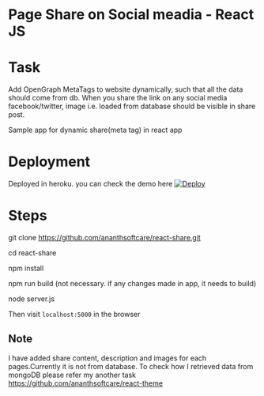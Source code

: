# Page Share on Social meadia - React JS

# Task
Add OpenGraph MetaTags to website dynamically, such that all the data should come from db. When you share the link on any social media facebook/twitter, image i.e. loaded from database should be visible in share post.

Sample app for dynamic share(meta tag)  in react app

# Deployment
Deployed in heroku. you can check the demo here
[![Deploy](https://www.herokucdn.com/deploy/button.svg)](https://react-sharing.herokuapp.com/)

# Steps
git clone https://github.com/ananthsoftcare/react-share.git

cd react-share

npm install

npm run build (not necessary. if any changes made in app, it needs to build)

node server.js

Then visit `localhost:5000` in the browser


## Note
I have added share content, description and images for each pages.Currently it is not from database. To check how I retrieved data from mongoDB please refer my another task https://github.com/ananthsoftcare/react-theme
